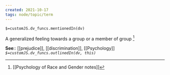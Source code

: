 ```yaml
---
created: 2021-10-17
tags: node/topic/term
---
```

`$=customJS.dv_funcs.mentionedIn(dv)`


A generalized feeling towards a group or a member of group  [^1]

**See**:: [[prejudice]], [[discrimination]], [[Psychology]]
*`$=customJS.dv_funcs.outlinedIn(dv, this)`*

[^1]: [[Psychology of Race and Gender notes]]

